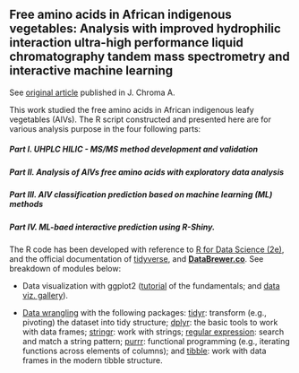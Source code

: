 ## Free amino acids in African indigenous vegetables: Analysis with improved hydrophilic interaction ultra-high performance liquid chromatography tandem mass spectrometry and interactive machine learning

See [original article](https://www.sciencedirect.com/science/article/abs/pii/S0021967320310074) published in J. Chroma A. 

This work studied the free amino acids in African indigenous leafy vegetables (AIVs). The R script constructed and presented here are for various analysis purpose in the four following parts:

##### Part I. UHPLC HILIC - MS/MS method development and validation 
##### Part II. Analysis of AIVs free amino acids with exploratory data analysis

##### Part III. AIV classification prediction based on machine learning (ML) methods

##### Part IV. ML-baed interactive prediction using R-Shiny.

The R code has been developed with reference to [R for Data Science (2e)](https://r4ds.hadley.nz/), and the official documentation of [tidyverse](https://www.tidyverse.org/), and [**DataBrewer.co**](https://www.databrewer.co/). See breakdown of modules below:

- Data visualization with ggplot2 ([tutorial](https://www.databrewer.co/R/visualization/introduction) of the fundamentals; and [data viz. gallery](https://www.databrewer.co/R/gallery)).

- [Data wrangling](https://www.databrewer.co/R/data-wrangling) with the following packages:
[tidyr](https://www.databrewer.co/R/data-wrangling/tidyr/introduction): transform (e.g., pivoting) the dataset into tidy structure; [dplyr](https://www.databrewer.co/R/data-wrangling/dplyr/0-introduction): the basic tools to work with data frames; [stringr](https://www.databrewer.co/R/data-wrangling/stringr/0-introduction): work with strings; [regular expression](https://www.databrewer.co/R/data-wrangling/regular-expression/0-introduction): search and match a string pattern; [purrr](https://www.databrewer.co/R/data-wrangling/purrr/introduction): functional programming (e.g., iterating functions across elements of columns); and [tibble](https://www.databrewer.co/R/data-wrangling/tibble/introduction): work with data frames in the modern tibble structure.

